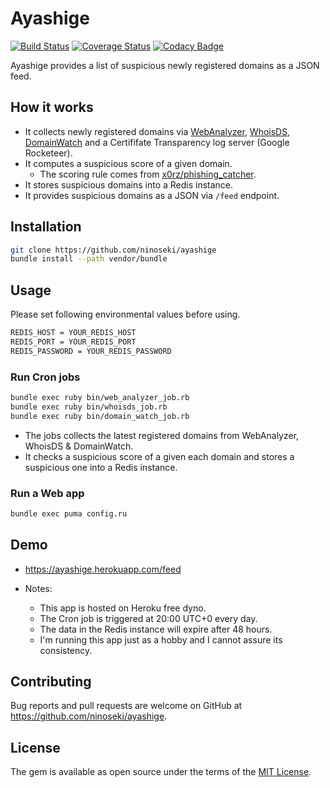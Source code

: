 # Ayashige

[![Build Status](https://travis-ci.org/ninoseki/ayashige.svg?branch=master)](https://travis-ci.org/ninoseki/ayashige)
[![Coverage Status](https://coveralls.io/repos/github/ninoseki/ayashige/badge.svg?branch=master)](https://coveralls.io/github/ninoseki/ayashige?branch=master)
[![Codacy Badge](https://api.codacy.com/project/badge/Grade/249304b2af7c4a69ae5233ee93188c48)](https://www.codacy.com/app/ninoseki/ayashige)

Ayashige provides a list of suspicious newly registered domains as a JSON feed.

## How it works

- It collects newly registered domains via [WebAnalyzer](https://wa-com.com/), [WhoisDS](https://whoisds.com/), [DomainWatch](https://domainwat.ch/) and a Certififate Transparency log server (Google Rocketeer).
- It computes a suspicious score of a given domain.
  - The scoring rule comes from [x0rz/phishing_catcher](https://github.com/x0rz/phishing_catcher).
- It stores suspicious domains into a Redis instance.
- It provides suspicious domains as a JSON via `/feed` endpoint.

## Installation

```sh
git clone https://github.com/ninoseki/ayashige
bundle install --path vendor/bundle
```

## Usage

Please set following environmental values before using.

```sh
REDIS_HOST = YOUR_REDIS_HOST
REDIS_PORT = YOUR_REDIS_PORT
REDIS_PASSWORD = YOUR_REDIS_PASSWORD
```

### Run Cron jobs

```sh
bundle exec ruby bin/web_analyzer_job.rb
bundle exec ruby bin/whoisds_job.rb
bundle exec ruby bin/domain_watch_job.rb
```

- The jobs collects the latest registered domains from WebAnalyzer, WhoisDS & DomainWatch.
- It checks a suspicious score of a given each domain and stores a suspicious one into a Redis instance.

### Run a Web app

```sh
bundle exec puma config.ru
```

## Demo

- https://ayashige.herokuapp.com/feed

- Notes:
  - This app is hosted on Heroku free dyno.
  - The Cron job is triggered at 20:00 UTC+0 every day.
  - The data in the Redis instance will expire after 48 hours.
  - I'm running this app just as a hobby and I cannot assure its consistency.

## Contributing

Bug reports and pull requests are welcome on GitHub at https://github.com/ninoseki/ayashige.

## License

The gem is available as open source under the terms of the [MIT License](https://opensource.org/licenses/MIT).
